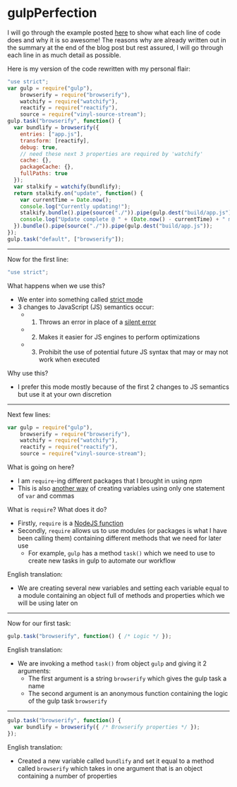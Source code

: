 # gulpPerfection

I will go through the example posted [here][1] to show what each line of code does and why it is so awesome! The reasons why are already written out in the summary at the end of the blog post but rest assured, I will go through each line in as much detail as possible.

Here is my version of the code rewritten with my personal flair:

```JavaScript
"use strict";
var gulp = require("gulp"),
    browserify = require("browserify"),
    watchify = require("watchify"),
    reactify = require("reactify"),
    source = require("vinyl-source-stream");
gulp.task("browserify", function() {
  var bundlify = browserify({
    entries: ["app.js"],
    transform: [reactify],
    debug: true,
    // need these next 3 properties are required by 'watchify'
    cache: {},
    packageCache: {},
    fullPaths: true
  });
  var stalkify = watchify(bundlify);
  return stalkify.on("update", function() {
    var currentTime = Date.now();
    console.log("Currently updating!");
    stalkify.bundle().pipe(source("./")).pipe(gulp.dest("build/app.js"));
    console.log("Update complete @ " + (Date.now() - currentTime) + " milliseconds!");
  }).bundle().pipe(source("./")).pipe(gulp.dest("build/app.js"));
});
gulp.task("default", ["browserify"]);
```

---

Now for the first line:

```JavaScript
"use strict";
```

What happens when we use this?
- We enter into something called [strict mode][2]
- 3 changes to JavaScript (JS) semantics occur:
  - 1) Throws an error in place of a [silent error][3]
  - 2) Makes it easier for JS engines to perform optimizations
  - 3) Prohibit the use of potential future JS syntax that may or may not work when executed

Why use this?
- I prefer this mode mostly because of the first 2 changes to JS semantics but use it at your own discretion

---

Next few lines:

```JavaScript
var gulp = require("gulp"),
    browserify = require("browserify"),
    watchify = require("watchify"),
    reactify = require("reactify"),
    source = require("vinyl-source-stream");
```

What is going on here?
- I am `require`-ing different packages that I brought in using *npm*
- This is also [another way][4] of creating variables using only one statement of `var` and commas

What is `require`? What does it do?
- Firstly, `require` is a [NodeJS function][5]
- Secondly, `require` allows us to use modules (or packages is what I have been calling them) containing different methods that we need for later use
  - For example, `gulp` has a method `task()` which we need to use to create new tasks in gulp to automate our workflow

English translation:
- We are creating several new variables and setting each variable equal to a module containing an object full of methods and properties which we will be using later on

---

Now for our first task:

```JavaScript
gulp.task("browserify", function() { /* Logic */ });
```

English translation:
- We are invoking a method `task()` from object `gulp` and giving it 2 arguments:
  - The first argument is a string `browserify` which gives the gulp task a name
  - The second argument is an anonymous function containing the logic of the gulp task `browserify`

---

```JavaScript
gulp.task("browserify", function() {
  var bundlify = browserify({ /* Browserify properties */ });
});
```

English translation:
- Created a new variable called `bundlify` and set it equal to a method called `browserify` which takes in one argument that is an object containing a number of properties

[1]: http://christianalfoni.github.io/javascript/2014/08/15/react-js-workflow.html "Christian Alfoni's Blog"

[2]: https://developer.mozilla.org/en-US/docs/Web/JavaScript/Reference/Strict_mode "MDN: Strict Mode"

[3]: http://eloquentjavascript.net/1st_edition/chapter5.html "Eloquent JS: Error Handling"

[4]: http://www.w3schools.com/js/js_variables.asp "W3: Variable Declaration"

[5]: https://nodejs.org/api/modules.html#modules_addenda_package_manager_tips "NodeJS: require()"
